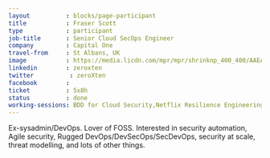 ```yaml
---
layout          : blocks/page-participant
title           : Fraser Scott
type            : participant
job-title       : Senior Cloud SecOps Engineer
company         : Capital One
travel-from     : St Albans, UK
image           : https://media.licdn.com/mpr/mpr/shrinknp_400_400/AAEAAQAAAAAAAAZTAAAAJGZkODVlMTQ4LTdlNWQtNDk0OC04NzYxLTY2ODliNjEwNGVlZQ.jpg
linkedin        : zeroxten
twitter          : zeroXten
facebook        :
ticket          : 5x8h
status          : done
working-sessions: BDD for Cloud Security,Netflix Resilience Engineering,Netflix Security Automation,Women in Cyber,Threat Modeling Scaling,Security Champions Threat Modeling,Threat Modeling Tools,Writing Security Tests,Securing the CI Pipeline,Security Guidance and Feedback in IDE,Agile Practices for Security Teams,Threat Modeling Diagramming Techniques,AppSec SOC Monitoring Visualisation,Integrating Security into an Spotify Model,Using Security Risks to Measure Agile Practices
---
```


Ex-sysadmin/DevOps. Lover of FOSS. Interested in security automation, Agile security, Rugged DevOps/DevSecOps/SecDevOps, security at scale, threat modelling, and lots of other things.
